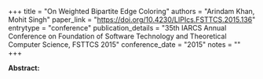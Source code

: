 +++
title = "On Weighted Bipartite Edge Coloring"
authors = "Arindam Khan, Mohit Singh"
paper_link = "https://doi.org/10.4230/LIPIcs.FSTTCS.2015.136"
entrytype = "conference"
publication_details = "35th IARCS Annual Conference on Foundation of Software Technology and Theoretical Computer Science,  FSTTCS 2015"
conference_date = "2015"
notes = ""
+++

<b>Abstract:</b>
